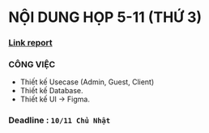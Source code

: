 # NỘI DUNG HỌP 5-11 (THỨ 3)
### [Link report](https://www.overleaf.com/project/6729902a07900c15c2230b42)
### CÔNG VIỆC
- Thiết kế Usecase (Admin, Guest, Client) 
- Thiết kế Database.
- Thiết kế UI -> Figma.
### Deadline : `10/11 Chủ Nhật`

